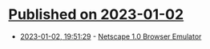 # [Published on 2023-01-02](index.md)

* [2023-01-02, 19:51:29](https://news.ycombinator.com/item?id=34222762) - [Netscape 1.0 Browser Emulator](https://www.dejavu.org/1995win.htm)
